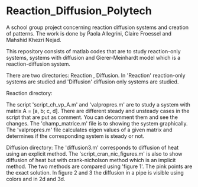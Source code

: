 # Reaction_Diffusion_Polytech
A school group project concerning reaction diffusion systems and creation of patterns. The work is done by Paola Allegrini, Claire Froessel and Mahshid Khezri Nejad.

This repository consists of matlab codes that are to study reaction-only systems, systems with diffusion and Gierer-Meinhardt model which is a reaction-diffusion system.

There are two directories: Reaction , Diffusion.
In 'Reaction' reaction-only systems are studied and 'Diffusion' diffusion only systems are studied.

Reaction directory:

The script 'script_ch_vp_A.m' and 'valpropres.m' are to study a system with matrix A = [a, b; c, d]. There are different steady and unsteady cases in the script that are put as comment. You can decomment them and see the changes.
The 'champ_matrice.m' file is to showing the system graphically.
The 'valpropres.m' file calculates eigen values of a given matrix and determines if the corresponding system is steady or not.

Diffusion directory:
The 'diffusion3.m' corresponds to diffusion of heat using an explicit method.
The 'script_cran_nic_figures.m' is also to show diffusion of heat but with crank-nicholson method which is an implicit method. The two methods are compared using 'figure 1'. The pink points are the exact solution. In figure 2 and 3 the diffusion in a pipe is visible using colors and in 2d and 3d.

